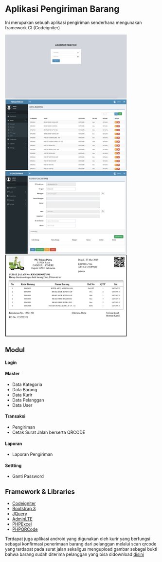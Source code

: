 # Aplikasi Pengiriman Barang

Ini merupakan sebuah aplikasi pengiriman senderhana mengunakan framework CI (Codeigniter)

<img src="page1.png" width="400" alt="pengiriman"></img>
<img src="page2.png" width="400" alt="pengiriman"></img>
<br>
<img src="page3.png" width="400" alt="pengiriman"></img>
<img src="page4.png" width="400" alt="pengiriman"></img>

## Modul
#### Login
#### Master
* Data Kategoria
* Data Barang
* Data Kurir
* Data Pelanggan
* Data User
#### Transaksi
* Pengiriman
* Cetak Surat Jalan berserta QRCODE
#### Laporan
* Laporan Pengiriman
#### Settting
* Ganti Password

## Framework & Libraries
- [Codeigniter](https://codeigniter.com)
- [Bootstrap 3](https://getbootstrap.com/docs/3.3/)
- [JQuery](https://jquery.com)
- [AdminLTE](https://adminlte.io)
- [PHPExcel](https://github.com/PHPOffice/PHPExcel)
- [PHPQRCode](http://phpqrcode.sourceforge.net)

Terdapat juga aplikasi android yang digunakan oleh kurir yang berfungsi sebagai konfirmasi penerimaan barang dari pelanggan melalui scan qrcode yang terdapat pada surat jalan sekaligus mengupload gambar sebagai bukti bahwa barang sudah diterima pelanggan yang bisa didownload [disini](https://github.com/trionoputra/android-aplikasi-penerimaan-barang)
